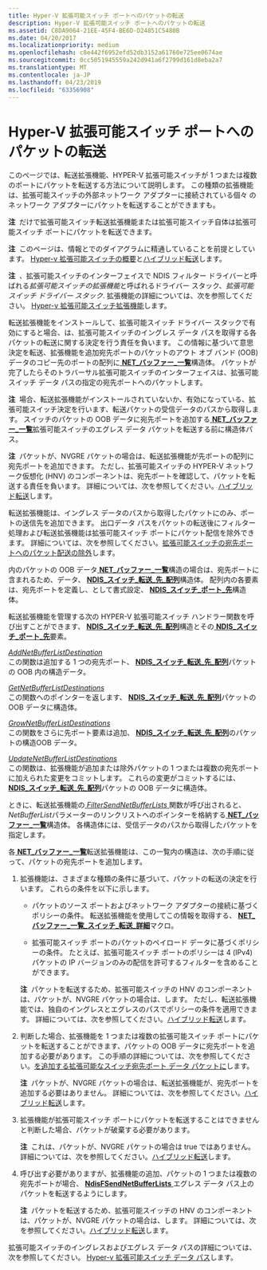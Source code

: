 ```yaml
---
title: Hyper-V 拡張可能スイッチ ポートへのパケットの転送
description: Hyper-V 拡張可能スイッチ ポートへのパケットの転送
ms.assetid: C8DA9064-21EE-45F4-BE6D-D24851C5480B
ms.date: 04/20/2017
ms.localizationpriority: medium
ms.openlocfilehash: c8e442f6952efd52db3152a61760e725ee0674ae
ms.sourcegitcommit: 0cc5051945559a242d941a6f2799d161d8eba2a7
ms.translationtype: MT
ms.contentlocale: ja-JP
ms.lasthandoff: 04/23/2019
ms.locfileid: "63356908"
---
```

# <a name="forwarding-packets-to-hyper-v-extensible-switch-ports"></a>Hyper-V 拡張可能スイッチ ポートへのパケットの転送


このページでは、転送拡張機能、HYPER-V 拡張可能スイッチが 1 つまたは複数のポートにパケットを転送する方法について説明します。 この種類の拡張機能は、拡張可能スイッチの外部ネットワーク アダプターに接続されている個々 のネットワーク アダプターにパケットを転送することができますも。

**注**  だけで拡張可能スイッチ転送拡張機能または拡張可能スイッチ自体は拡張可能スイッチ ポートにパケットを転送できます。

 

**注**  このページは、情報とでのダイアグラムに精通していることを前提としています。 [Hyper-v 拡張可能スイッチの概要](overview-of-the-hyper-v-extensible-switch.md)と[ハイブリッド転送](hybrid-forwarding.md)します。

 

**注**  、拡張可能スイッチのインターフェイスで NDIS フィルター ドライバーと呼ばれる*拡張可能スイッチの拡張機能*と呼ばれるドライバー スタック、*拡張可能スイッチ ドライバー スタック*. 拡張機能の詳細については、次を参照してください。 [Hyper-v 拡張可能スイッチ拡張機能](hyper-v-extensible-switch-extensions.md)します。

 

転送拡張機能をインストールして、拡張可能スイッチ ドライバー スタックで有効にすると場合、は、拡張可能スイッチのイングレス データ パスを取得する各パケットの転送に関する決定を行う責任を負います。 この情報に基づいて意思決定を転送、拡張機能を追加宛先ポートのパケットのアウト オブ バンド (OOB) データのコピー先のポートの配列に[ **NET\_バッファー\_一覧**](https://msdn.microsoft.com/library/windows/hardware/ff568388)構造体。 パケットが完了したらそのトラバーサル拡張可能スイッチのインターフェイスは、拡張可能スイッチ データ パスの指定の宛先ポートへのパケットします。

**注**  場合、転送拡張機能がインストールされていないか、有効になっている、拡張可能スイッチ決定を行います、転送パケットの受信データのパスから取得します。 スイッチのパケットの OOB データに宛先ポートを追加する[ **NET\_バッファー\_一覧**](https://msdn.microsoft.com/library/windows/hardware/ff568388)拡張可能スイッチのエグレス データ パケットを転送する前に構造体パス。

 

**注**  パケットが、NVGRE パケットの場合は、転送拡張機能が先ポートの配列に宛先ポートを追加できます。 ただし、拡張可能スイッチの HYPER-V ネットワーク仮想化 (HNV) のコンポーネントは、宛先ポートを確認して、パケットを転送する責任を負います。 詳細については、次を参照してください。[ハイブリッド転送](hybrid-forwarding.md)します。

 

転送拡張機能は、イングレス データのパスから取得したパケットにのみ、ポートの送信先を追加できます。 出口データ パスをパケットの転送後にフィルター処理および転送拡張機能は拡張可能スイッチ ポートにパケット配信を除外できます。 詳細については、次を参照してください。[拡張可能スイッチの宛先ポートへのパケット配送の除外](excluding-packet-delivery-to-extensible-switch-destination-ports.md)します。

内のパケットの OOB データ[ **NET\_バッファー\_一覧**](https://msdn.microsoft.com/library/windows/hardware/ff568388)構造の場合は、宛先ポートに含まれるため、データ、 [ **NDIS\_スイッチ\_転送\_先\_配列**](https://msdn.microsoft.com/library/windows/hardware/hh598210)構造体。 配列内の各要素は、宛先ポートを定義し、として書式設定、 [ **NDIS\_スイッチ\_ポート\_先**](https://msdn.microsoft.com/library/windows/hardware/hh598224)構造体。

転送拡張機能を管理する次の HYPER-V 拡張可能スイッチ ハンドラー関数を呼び出すことができます、 [ **NDIS\_スイッチ\_転送\_先\_配列**](https://msdn.microsoft.com/library/windows/hardware/hh598210)構造とその[ **NDIS\_スイッチ\_ポート\_先**](https://msdn.microsoft.com/library/windows/hardware/hh598224)要素。

<a href="" id="addnetbufferlistdestination"></a>[*AddNetBufferListDestination*](https://msdn.microsoft.com/library/windows/hardware/hh598133)  
この関数は追加する 1 つの宛先ポート、 [ **NDIS\_スイッチ\_転送\_先\_配列**](https://msdn.microsoft.com/library/windows/hardware/hh598210)パケットの OOB 内の構造データ。

<a href="" id="getnetbufferlistdestinations"></a>[*GetNetBufferListDestinations*](https://msdn.microsoft.com/library/windows/hardware/hh598157)  
この関数へのポインターを返します、 [ **NDIS\_スイッチ\_転送\_先\_配列**](https://msdn.microsoft.com/library/windows/hardware/hh598210)パケットの OOB データに構造体。

<a href="" id="grownetbufferlistdestinations"></a>[*GrowNetBufferListDestinations*](https://msdn.microsoft.com/library/windows/hardware/hh598158)  
この関数をさらに先ポート要素は追加、 [ **NDIS\_スイッチ\_転送\_先\_配列**](https://msdn.microsoft.com/library/windows/hardware/hh598210)のパケットの構造OOB データ。

<a href="" id="updatenetbufferlistdestinations"></a>[*UpdateNetBufferListDestinations*](https://msdn.microsoft.com/library/windows/hardware/hh598303)  
この関数は、拡張機能が追加または除外パケットの 1 つまたは複数の宛先ポートに加えられた変更をコミットします。 これらの変更がコミットするには、 [ **NDIS\_スイッチ\_転送\_先\_配列**](https://msdn.microsoft.com/library/windows/hardware/hh598210)パケットの OOB データに構造体。

ときに、転送拡張機能の[ *FilterSendNetBufferLists* ](https://msdn.microsoft.com/library/windows/hardware/ff549966)関数が呼び出されると、 *NetBufferList*パラメーターのリンクリストへのポインターを格納する[ **NET\_バッファー\_一覧**](https://msdn.microsoft.com/library/windows/hardware/ff568388)構造体。 各構造体には、受信データのパスから取得したパケットを指定します。

各[ **NET\_バッファー\_一覧**](https://msdn.microsoft.com/library/windows/hardware/ff568388)転送拡張機能は、この一覧内の構造は、次の手順に従って、パケットの宛先ポートを追加します。

1.  拡張機能は、さまざまな種類の条件に基づいて、パケットの転送の決定を行います。 これらの条件を以下に示します。

    -   パケットのソース ポートおよびネットワーク アダプターの接続に基づくポリシーの条件。 転送拡張機能を使用してこの情報を取得する、 [ **NET\_バッファー\_一覧\_スイッチ\_転送\_詳細**](https://msdn.microsoft.com/library/windows/hardware/hh598259)マクロ。

    -   拡張可能スイッチ ポートのパケットのペイロード データに基づくポリシーの条件。 たとえば、拡張可能スイッチ ポートのポリシーは 4 (IPv4) パケットの IP バージョンのみの配信を許可するフィルターを含めることができます。

    **注**  パケットを転送するため、拡張可能スイッチの HNV のコンポーネントは、パケットが、NVGRE パケットの場合は、します。 ただし、転送拡張機能では、独自のイングレスとエグレスのパスでポリシーの条件を適用できます。 詳細については、次を参照してください。[ハイブリッド転送](hybrid-forwarding.md)します。

     

2.  判断した場合、拡張機能を 1 つまたは複数の拡張可能スイッチ ポートにパケットを転送することができます、パケットの OOB データに宛先ポートを追加する必要があります。 この手順の詳細については、次を参照してください。[を追加する拡張可能なスイッチ宛先ポート データ パケットに](adding-extensible-switch-destination-port-data-to-a-packet.md)します。

    **注**  パケットが、NVGRE パケットの場合は、転送拡張機能が、宛先ポートを追加する必要はありません。 詳細については、次を参照してください。[ハイブリッド転送](hybrid-forwarding.md)します。

     

3.  拡張機能が拡張可能スイッチ ポートにパケットを転送することはできませんと判断した場合、パケットが破棄する必要があります。

    **注**  これは、パケットが、NVGRE パケットの場合は true ではありません。 詳細については、次を参照してください。[ハイブリッド転送](hybrid-forwarding.md)します。

     

4.  呼び出す必要がありますが、拡張機能の追加、パケットの 1 つまたは複数の宛先ポートが場合、 [ **NdisFSendNetBufferLists** ](https://msdn.microsoft.com/library/windows/hardware/ff562616)エグレス データ パス上のパケットを転送するようにします。

    **注**  パケットを転送するため、拡張可能スイッチの HNV のコンポーネントは、パケットが、NVGRE パケットの場合は、します。 詳細については、次を参照してください。[ハイブリッド転送](hybrid-forwarding.md)します。

     

拡張可能スイッチのイングレスおよびエグレス データ パスの詳細については、次を参照してください。 [Hyper-v 拡張可能スイッチ データ パス](hyper-v-extensible-switch-data-path.md)します。

 

 





